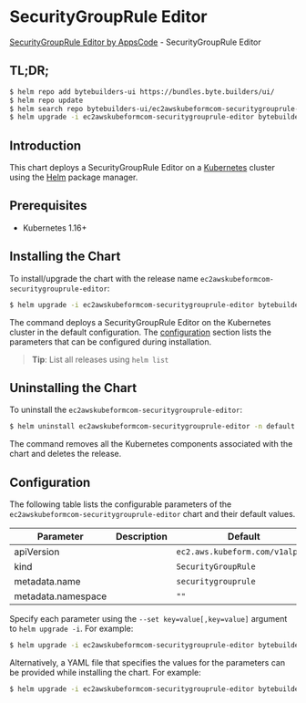 # SecurityGroupRule Editor

[SecurityGroupRule Editor by AppsCode](https://byte.builders) - SecurityGroupRule Editor

## TL;DR;

```bash
$ helm repo add bytebuilders-ui https://bundles.byte.builders/ui/
$ helm repo update
$ helm search repo bytebuilders-ui/ec2awskubeformcom-securitygrouprule-editor --version=v0.4.17
$ helm upgrade -i ec2awskubeformcom-securitygrouprule-editor bytebuilders-ui/ec2awskubeformcom-securitygrouprule-editor -n default --create-namespace --version=v0.4.17
```

## Introduction

This chart deploys a SecurityGroupRule Editor on a [Kubernetes](http://kubernetes.io) cluster using the [Helm](https://helm.sh) package manager.

## Prerequisites

- Kubernetes 1.16+

## Installing the Chart

To install/upgrade the chart with the release name `ec2awskubeformcom-securitygrouprule-editor`:

```bash
$ helm upgrade -i ec2awskubeformcom-securitygrouprule-editor bytebuilders-ui/ec2awskubeformcom-securitygrouprule-editor -n default --create-namespace --version=v0.4.17
```

The command deploys a SecurityGroupRule Editor on the Kubernetes cluster in the default configuration. The [configuration](#configuration) section lists the parameters that can be configured during installation.

> **Tip**: List all releases using `helm list`

## Uninstalling the Chart

To uninstall the `ec2awskubeformcom-securitygrouprule-editor`:

```bash
$ helm uninstall ec2awskubeformcom-securitygrouprule-editor -n default
```

The command removes all the Kubernetes components associated with the chart and deletes the release.

## Configuration

The following table lists the configurable parameters of the `ec2awskubeformcom-securitygrouprule-editor` chart and their default values.

|     Parameter      | Description |                  Default                   |
|--------------------|-------------|--------------------------------------------|
| apiVersion         |             | <code>ec2.aws.kubeform.com/v1alpha1</code> |
| kind               |             | <code>SecurityGroupRule</code>             |
| metadata.name      |             | <code>securitygrouprule</code>             |
| metadata.namespace |             | <code>""</code>                            |


Specify each parameter using the `--set key=value[,key=value]` argument to `helm upgrade -i`. For example:

```bash
$ helm upgrade -i ec2awskubeformcom-securitygrouprule-editor bytebuilders-ui/ec2awskubeformcom-securitygrouprule-editor -n default --create-namespace --version=v0.4.17 --set apiVersion=ec2.aws.kubeform.com/v1alpha1
```

Alternatively, a YAML file that specifies the values for the parameters can be provided while
installing the chart. For example:

```bash
$ helm upgrade -i ec2awskubeformcom-securitygrouprule-editor bytebuilders-ui/ec2awskubeformcom-securitygrouprule-editor -n default --create-namespace --version=v0.4.17 --values values.yaml
```
